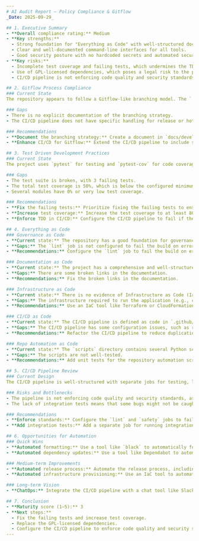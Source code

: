 ```yaml
---
# AI Audit Report – Policy Compliance & Gitflow
_Date: 2025-09-29_

## 1. Executive Summary
- **Overall compliance rating:** Medium
- **Key strengths:**
  - Strong foundation for "Everything as Code" with well-structured documentation, CI/CD pipelines, and repository automation scripts.
  - Clear and well-documented command-line interfaces for all tools.
  - Good security posture with no hardcoded secrets and automated security scanning in the CI/CD pipeline.
- **Key risks:**
  - Incomplete test coverage and failing tests, which undermines the TDD practice.
  - Use of GPL-licensed dependencies, which poses a legal risk to the project.
  - CI/CD pipeline is not enforcing code quality and security standards.

## 2. Gitflow Process Compliance
### Current State
The repository appears to follow a Gitflow-like branching model. The `.github/workflows/ci.yml` file is configured to run on pushes and pull requests to the `main` and `develop` branches. This suggests that `develop` is the main development branch and `main` is the release branch.

### Gaps
- There is no explicit documentation of the branching strategy.
- The CI/CD pipeline does not have specific handling for release or hotfix branches.

### Recommendations
- **Document the branching strategy:** Create a document in `docs/development` that clearly explains the branching strategy, including how to handle feature, release, and hotfix branches.
- **Enhance CI/CD for Gitflow:** Extend the CI/CD pipeline to include specific workflows for release and hotfix branches, such as automated versioning, changelog generation, and deployment to production.

## 3. Test Driven Development Practices
### Current State
The project uses `pytest` for testing and `pytest-cov` for code coverage. The `pytest.ini` file is configured to enforce a minimum test coverage of 75%. The `README.md` and PR templates also emphasize the importance of TDD.

### Gaps
- The test suite is broken, with 3 failing tests.
- The total test coverage is 50%, which is below the configured minimum of 75%.
- Several modules have 0% or very low test coverage.

### Recommendations
- **Fix the failing tests:** Prioritize fixing the failing tests to ensure the stability of the codebase.
- **Increase test coverage:** Increase the test coverage to at least 80%. Add tests for all untested modules, especially `orchestrator`, `paas`, and `legacy_bridge`.
- **Enforce TDD in CI/CD:** Configure the CI/CD pipeline to fail if the test coverage drops below the minimum threshold.

## 4. Everything as Code
### Governance as Code
- **Current state:** The repository has a good foundation for governance as code, with `.github/CODEOWNERS`, `.github/PULL_REQUEST_TEMPLATE`, and a `lint` job in the CI/CD pipeline.
- **Gaps:** The `lint` job is not configured to fail the build on errors.
- **Recommendations:** Configure the `lint` job to fail the build on errors to enforce code quality standards.

### Documentation as Code
- **Current state:** The project has a comprehensive and well-structured documentation in the `docs` directory. The `README.md` file is also very detailed.
- **Gaps:** There are some broken links in the documentation.
- **Recommendations:** Fix the broken links in the documentation.

### Infrastructure as Code
- **Current state:** There is no evidence of Infrastructure as Code (IaC) in the repository.
- **Gaps:** The infrastructure required to run the application (e.g., cloud resources) is not managed as code.
- **Recommendations:** Use an IaC tool like Terraform or CloudFormation to manage the infrastructure as code.

### CI/CD as Code
- **Current state:** The CI/CD pipeline is defined as code in `.github/workflows/ci.yml`.
- **Gaps:** The CI/CD pipeline has some configuration issues, such as redundant dependency installation and hardcoded Python versions.
- **Recommendations:** Refactor the CI/CD pipeline to reduce duplication and improve maintainability.

### Repo Automation as Code
- **Current state:** The `scripts` directory contains several Python scripts for automating repository management tasks.
- **Gaps:** The scripts are not well-tested.
- **Recommendations:** Add unit tests for the repository automation scripts.

## 5. CI/CD Pipeline Review
### Current Design
The CI/CD pipeline is well-structured with separate jobs for testing, linting, and security. It uses a matrix strategy to test against multiple Python versions.

### Risks and Bottlenecks
- The pipeline is not enforcing code quality and security standards, as the `lint` and `safety` checks are configured to not fail the build on errors.
- The lack of integration tests means that some bugs might not be caught until the application is deployed.

### Recommendations
- **Enforce standards:** Configure the `lint` and `safety` jobs to fail the build on errors.
- **Add integration tests:** Add a separate job for running integration tests.

## 6. Opportunities for Automation
### Quick Wins
- **Automated formatting:** Use a tool like `black` to automatically format the code on every commit. This can be done using a pre-commit hook.
- **Automated dependency updates:** Use a tool like Dependabot to automatically create pull requests for updating dependencies.

### Medium-term Improvements
- **Automated release process:** Automate the release process, including versioning, changelog generation, and deployment to production.
- **Automated infrastructure provisioning:** Use an IaC tool to automate the provisioning of infrastructure.

### Long-term Vision
- **ChatOps:** Integrate the CI/CD pipeline with a chat tool like Slack or Microsoft Teams to enable ChatOps. This would allow developers to run commands and get notifications from the CI/CD pipeline directly from the chat tool.

## 7. Conclusion
- **Maturity score (1–5):** 3
- **Next steps:**
  - Fix the failing tests and increase test coverage.
  - Replace the GPL-licensed dependencies.
  - Configure the CI/CD pipeline to enforce code quality and security standards.
---
```


